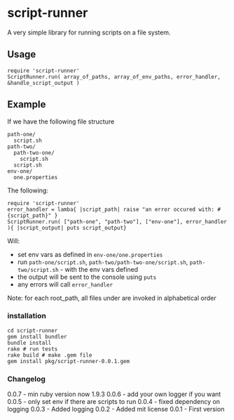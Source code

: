 # script-runner

A very simple library for running scripts on a file system.

## Usage

    require 'script-runner'
    ScriptRunner.run( array_of_paths, array_of_env_paths, error_handler, &handle_script_output )

## Example

If we have the following file structure


    path-one/
      script.sh
    path-two/
      path-two-one/
        script.sh
      script.sh
    env-one/
      one.properties

The following:

    require 'script-runner'
    error_handler = lamba{ |script_path| raise "an error occured with: #{script_path}" }
    ScriptRunner.run( ["path-one", "path-two"], ["env-one"], error_handler ){ |script_output| puts script_output}

Will:
* set env vars as defined in `env-one/one.properties`
* run `path-one/script.sh`, `path-two/path-two-one/script.sh`, `path-two/script.sh` - with the env vars defined
* the output will be sent to the console using `puts`
* any errors will call `error_handler`

Note: for each root_path, all files under are invoked in alphabetical order

### installation

    cd script-runner
    gem install bundler
    bundle install
    rake # run tests
    rake build # make .gem file
    gem install pkg/script-runner-0.0.1.gem


### Changelog
0.0.7 - min ruby version now 1.9.3
0.0.6 - add your own logger if you want
0.0.5 - only set env if there are scripts to run
0.0.4 - fixed dependency on logging
0.0.3 - Added logging
0.0.2 - Added mit license
0.0.1 - First version
